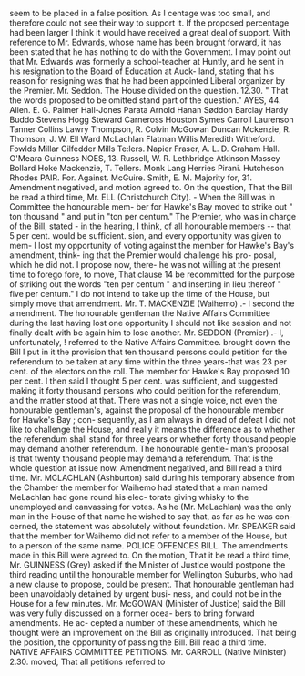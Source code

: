 seem to be placed in a false position. As I centage was too small, and therefore could not see their way to support it. If the proposed percentage had been larger I think it would have received a great deal of support. With reference to Mr. Edwards, whose name has been brought forward, it has been stated that he has nothing to do with the Government. I may point out that Mr. Edwards was formerly a school-teacher at Huntly, and he sent in his resignation to the Board of Education at Auck- land, stating that his reason for resigning was that he had been appointed Liberal organizer by the Premier. Mr. Seddon. The House divided on the question. 12.30. " That the words proposed to be omitted stand part of the question." AYES, 44. Allen. E. G. Palmer Hall-Jones Parata Arnold Hanan Søddon Barclay Hardy Buddo Stevens Hogg Steward Carneross Houston Symes Carroll Laurenson Tanner Collins Lawry Thompson, R. Colvin McGowan Duncan Mckenzie, R. Thomson, J. W. Ell Ward McLachlan Flatman Willis Meredith Witheford. Fowlds Millar Gilfedder Mills Te:lers. Napier Fraser, A. L. D. Graham Hall. O'Meara Guinness NOES, 13. Russell, W. R. Lethbridge Atkinson Massey Bollard Hoke Mackenzie, T. Tellers. Monk Lang Herries Pirani. Hutcheson Rhodes PAIR. For. Against. McGuire. Smith, E. M. Majority for, 31. Amendment negatived, and motion agreed to. On the question, That the Bill be read a third time, Mr. ELL (Christchurch City). - When the Bill was in Committee the honourable mem- ber for Hawke's Bay moved to strike out " ton thousand " and put in "ton per centum." The Premier, who was in charge of the Bill, stated - in the hearing, I think, of all honourable members -- that 5 per cent. would be sufficient. sion, and every opportunity was given to mem- I lost my opportunity of voting against the member for Hawke's Bay's amendment, think- ing that the Premier would challenge his pro- posal, which he did not. I propose now, there- he was not willing at the present time to forego fore, to move, That clause 14 be recommitted for the purpose of striking out the words "ten per centum " and inserting in lieu thereof " five per centum." I do not intend to take up the time of the House, but simply move that amendment. Mr. T. MACKENZIE (Waihemo) .- I second the amendment. The honourable gentleman the Native Affairs Committee during the last having lost one opportunity I should not like session and not finally dealt with be again him to lose another. Mr. SEDDON (Premier) .- I, unfortunately, ! referred to the Native Affairs Committee. brought down the Bill I put in it the provision that ten thousand persons could petition for the referendum to be taken at any time within the three years-that was 23 per cent. of the electors on the roll. The member for Hawke's Bay proposed 10 per cent. I then said I thought 5 per cent. was sufficient, and suggested making it forty thousand persons who could petition for the referendum, and the matter stood at that. There was not a single voice, not even the honourable gentleman's, against the proposal of the honourable member for Hawke's Bay ; con- sequently, as I am always in dread of defeat I did not like to challenge the House, and really it means the difference as to whether the referendum shall stand for three years or whether forty thousand people may demand another referendum. The honourable gentle- man's proposal is that twenty thousand people may demand a referendum. That is the whole question at issue now. Amendment negatived, and Bill read a third time. Mr. MCLACHLAN (Ashburton) said during his temporary absence from the Chamber the member for Waihemo had stated that a man named MeLachlan had gone round his elec- torate giving whisky to the unemployed and canvassing for votes. As he (Mr. MeLachlan) was the only man in the House of that name he wished to say that, as far as he was con- cerned, the statement was absolutely without foundation. Mr. SPEAKER said that the member for Waihemo did not refer to a member of the House, but to a person of the same name. POLICE OFFENCES BILL. The amendments made in this Bill were agreed to. On the motion, That it be read a third time, Mr. GUINNESS (Grey) asked if the Minister of Justice would postpone the third reading until the honourable member for Wellington Suburbs, who had a new clause to propose, could be present. That honourable gentleman had been unavoidably detained by urgent busi- ness, and could not be in the House for a few minutes. Mr. McGOWAN (Minister of Justice) said the Bill was very fully discussed on a former ocea- bers to bring forward amendments. He ac- cepted a number of these amendments, which he thought were an improvement on the Bill as originally introduced. That being the position, the opportunity of passing the Bill. Bill read a third time. NATIVE AFFAIRS COMMITTEE PETITIONS. Mr. CARROLL (Native Minister) 2.30. moved, That all petitions referred to 
